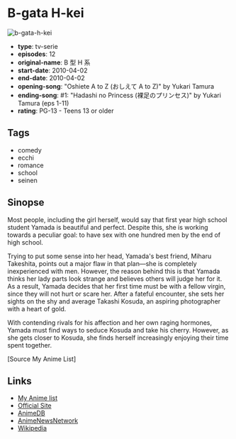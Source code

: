 # B-gata H-kei

![b-gata-h-kei](https://cdn.myanimelist.net/images/anime/4/75227.jpg)

-   **type**: tv-serie
-   **episodes**: 12
-   **original-name**: B 型 H 系
-   **start-date**: 2010-04-02
-   **end-date**: 2010-04-02
-   **opening-song**: "Oshiete A to Z (おしえて A to Z)" by Yukari Tamura
-   **ending-song**: #1: "Hadashi no Princess (裸足のプリンセス)" by Yukari Tamura (eps 1-11)
-   **rating**: PG-13 - Teens 13 or older

## Tags

-   comedy
-   ecchi
-   romance
-   school
-   seinen

## Sinopse

Most people, including the girl herself, would say that first year high school student Yamada is beautiful and perfect. Despite this, she is working towards a peculiar goal: to have sex with one hundred men by the end of high school.

Trying to put some sense into her head, Yamada's best friend, Miharu Takeshita, points out a major flaw in that plan—she is completely inexperienced with men. However, the reason behind this is that Yamada thinks her lady parts look strange and believes others will judge her for it. As a result, Yamada decides that her first time must be with a fellow virgin, since they will not hurt or scare her. After a fateful encounter, she sets her sights on the shy and average Takashi Kosuda, an aspiring photographer with a heart of gold.

With contending rivals for his affection and her own raging hormones, Yamada must find ways to seduce Kosuda and take his cherry. However, as she gets closer to Kosuda, she finds herself increasingly enjoying their time spent together.

[Source My Anime List]

## Links

-   [My Anime list](https://myanimelist.net/anime/7817/B-gata_H-kei)
-   [Official Site](http://web.archive.org/web/20120104145043/www.bgata-hkei.com/)
-   [AnimeDB](http://anidb.info/perl-bin/animedb.pl?show=anime&aid=7286)
-   [AnimeNewsNetwork](http://www.animenewsnetwork.com/encyclopedia/anime.php?id=11199)
-   [Wikipedia](https://en.wikipedia.org/wiki/B_Gata_H_Kei)
